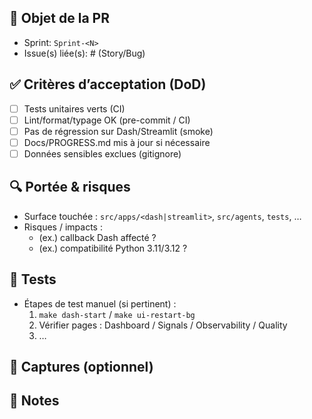 ## 🎯 Objet de la PR
<!-- Résumé clair : quoi / pourquoi. Lier l'issue (#123) et/ou sprint. -->
- Sprint: `Sprint-<N>`
- Issue(s) liée(s): #<id> (Story/Bug)

## ✅ Critères d’acceptation (DoD)
- [ ] Tests unitaires verts (CI)
- [ ] Lint/format/typage OK (pre-commit / CI)
- [ ] Pas de régression sur Dash/Streamlit (smoke)
- [ ] Docs/PROGRESS.md mis à jour si nécessaire
- [ ] Données sensibles exclues (gitignore)

## 🔍 Portée & risques
- Surface touchée : `src/apps/<dash|streamlit>`, `src/agents`, `tests`, …
- Risques / impacts :
  - (ex.) callback Dash affecté ?
  - (ex.) compatibilité Python 3.11/3.12 ?

## 🧪 Tests
- Étapes de test manuel (si pertinent) :
  1. `make dash-start` / `make ui-restart-bg`
  2. Vérifier pages : Dashboard / Signals / Observability / Quality
  3. …

## 📸 Captures (optionnel)
<!-- Ajoute un GIF/image si UI -->

## 📝 Notes
<!-- Décisions d’architecture, TODOs ultérieurs, dettes techniques -->

